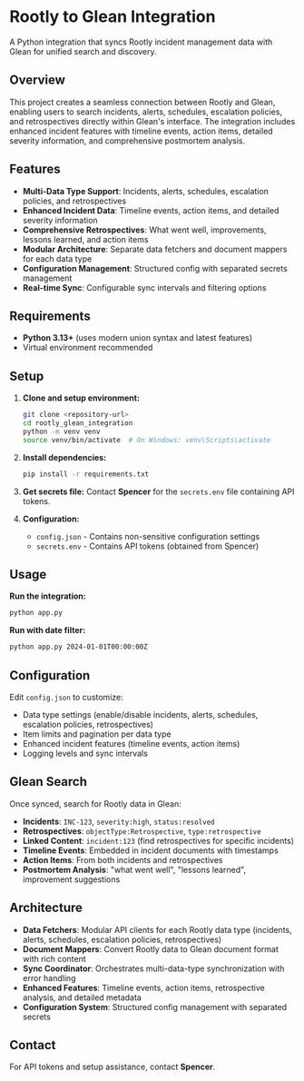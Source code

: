 # Rootly to Glean Integration

A Python integration that syncs Rootly incident management data with Glean for unified search and discovery.

## Overview

This project creates a seamless connection between Rootly and Glean, enabling users to search incidents, alerts, schedules, escalation policies, and retrospectives directly within Glean's interface. The integration includes enhanced incident features with timeline events, action items, detailed severity information, and comprehensive postmortem analysis.

## Features

- **Multi-Data Type Support**: Incidents, alerts, schedules, escalation policies, and retrospectives
- **Enhanced Incident Data**: Timeline events, action items, and detailed severity information
- **Comprehensive Retrospectives**: What went well, improvements, lessons learned, and action items
- **Modular Architecture**: Separate data fetchers and document mappers for each data type
- **Configuration Management**: Structured config with separated secrets management
- **Real-time Sync**: Configurable sync intervals and filtering options

## Requirements

- **Python 3.13+** (uses modern union syntax and latest features)
- Virtual environment recommended

## Setup

1. **Clone and setup environment:**
   ```bash
   git clone <repository-url>
   cd rootly_glean_integration
   python -m venv venv
   source venv/bin/activate  # On Windows: venv\Scripts\activate
   ```

2. **Install dependencies:**
   ```bash
   pip install -r requirements.txt
   ```

3. **Get secrets file:**
   Contact **Spencer** for the `secrets.env` file containing API tokens.

4. **Configuration:**
   - `config.json` - Contains non-sensitive configuration settings
   - `secrets.env` - Contains API tokens (obtained from Spencer)

## Usage

**Run the integration:**
```bash
python app.py
```

**Run with date filter:**
```bash
python app.py 2024-01-01T00:00:00Z
```

## Configuration

Edit `config.json` to customize:
- Data type settings (enable/disable incidents, alerts, schedules, escalation policies, retrospectives)
- Item limits and pagination per data type
- Enhanced incident features (timeline events, action items)
- Logging levels and sync intervals

## Glean Search

Once synced, search for Rootly data in Glean:
- **Incidents**: `INC-123`, `severity:high`, `status:resolved`
- **Retrospectives**: `objectType:Retrospective`, `type:retrospective`
- **Linked Content**: `incident:123` (find retrospectives for specific incidents)
- **Timeline Events**: Embedded in incident documents with timestamps
- **Action Items**: From both incidents and retrospectives
- **Postmortem Analysis**: "what went well", "lessons learned", improvement suggestions

## Architecture

- **Data Fetchers**: Modular API clients for each Rootly data type (incidents, alerts, schedules, escalation policies, retrospectives)
- **Document Mappers**: Convert Rootly data to Glean document format with rich content
- **Sync Coordinator**: Orchestrates multi-data-type synchronization with error handling
- **Enhanced Features**: Timeline events, action items, retrospective analysis, and detailed metadata
- **Configuration System**: Structured config management with separated secrets

## Contact

For API tokens and setup assistance, contact **Spencer**.